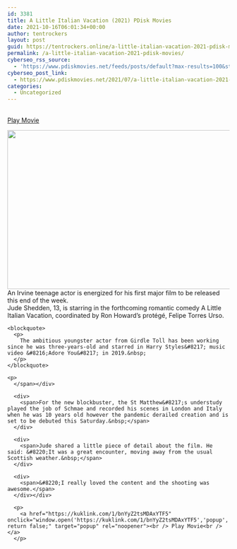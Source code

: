 ```yaml
---
id: 3381
title: A Little Italian Vacation (2021) PDisk Movies
date: 2021-10-16T06:01:34+00:00
author: tentrockers
layout: post
guid: https://tentrockers.online/a-little-italian-vacation-2021-pdisk-movies/
permalink: /a-little-italian-vacation-2021-pdisk-movies/
cyberseo_rss_source:
  - 'https://www.pdiskmovies.net/feeds/posts/default?max-results=100&start-index=1201'
cyberseo_post_link:
  - https://www.pdiskmovies.net/2021/07/a-little-italian-vacation-2021-pdisk.html
categories:
  - Uncategorized
---
```

<a href="https://kuklink.com/1/bnYyZ2tsMDAxYTF5" onclick="window.open('https://kuklink.com/1/bnYyZ2tsMDAxYTF5','popup','width=600,height=600'); return false;" target="popup" rel="noopener"><br /> Play Movie<br /> </a>

<div class="separator">
  <a href="https://www.pdiskmovies.net/2021/07/j"><img loading="lazy" border="0" data-original-height="375" data-original-width="667" height="360" src="https://1.bp.blogspot.com/-2ALBowLXXOI/YPK7_4rNwEI/AAAAAAAAZZc/ZrtcsC3aTL0vvSK9OBPkO9dfM1s2tE7eQCLcBGAsYHQ/w640-h360/A%2BLittle%2BItalian%2BVacation%2B%25282021%2529%2BPDisk%2BMovies.jpg" width="640" /></a>
</div>

<div>
  <div>
    <span>An Irvine teenage actor is energized for his first major film to be released this end of the week.&nbsp;</span>
  </div>
  
  <div>
    <span>Jude Shedden, 13, is starring in the forthcoming romantic comedy A Little Italian Vacation, coordinated by Ron Howard&#8217;s protégé, Felipe Torres Urso.&nbsp;</span>
  </div>
  
  <div>
    <span></p> 
    
    <blockquote>
      <p>
        The ambitious youngster actor from Girdle Toll has been working since he was three-years-old and starred in Harry Styles&#8217; music video &#8216;Adore You&#8217; in 2019.&nbsp;
      </p>
    </blockquote>
    
    <p>
      </span></div> 
      
      <div>
        <span>For the new blockbuster, the St Matthew&#8217;s understudy played the job of Schmae and recorded his scenes in London and Italy when he was 10 years old however the pandemic derailed creation and is set to be debuted this Saturday.&nbsp;</span>
      </div>
      
      <div>
        <span>Jude shared a little piece of detail about the film. He said: &#8220;It was a great encounter, moving away from the usual Scottish weather.&nbsp;</span>
      </div>
      
      <div>
        <span>&#8220;I really loved the content and the shooting was awesome.</span>
      </div></div> 
      
      <p>
        <a href="https://kuklink.com/1/bnYyZ2tsMDAxYTF5" onclick="window.open('https://kuklink.com/1/bnYyZ2tsMDAxYTF5','popup','width=600,height=600'); return false;" target="popup" rel="noopener"><br /> Play Movie<br /> </a>
      </p>